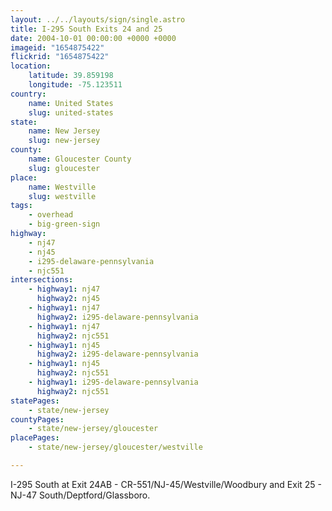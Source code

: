 ```yaml
---
layout: ../../layouts/sign/single.astro
title: I-295 South Exits 24 and 25
date: 2004-10-01 00:00:00 +0000 +0000
imageid: "1654875422"
flickrid: "1654875422"
location:
    latitude: 39.859198
    longitude: -75.123511
country:
    name: United States
    slug: united-states
state:
    name: New Jersey
    slug: new-jersey
county:
    name: Gloucester County
    slug: gloucester
place:
    name: Westville
    slug: westville
tags:
    - overhead
    - big-green-sign
highway:
    - nj47
    - nj45
    - i295-delaware-pennsylvania
    - njc551
intersections:
    - highway1: nj47
      highway2: nj45
    - highway1: nj47
      highway2: i295-delaware-pennsylvania
    - highway1: nj47
      highway2: njc551
    - highway1: nj45
      highway2: i295-delaware-pennsylvania
    - highway1: nj45
      highway2: njc551
    - highway1: i295-delaware-pennsylvania
      highway2: njc551
statePages:
    - state/new-jersey
countyPages:
    - state/new-jersey/gloucester
placePages:
    - state/new-jersey/gloucester/westville

---
```

I-295 South at Exit 24AB - CR-551/NJ-45/Westville/Woodbury and Exit 25 - NJ-47 South/Deptford/Glassboro.